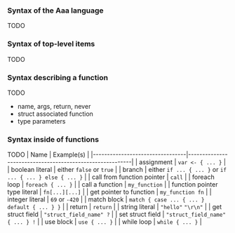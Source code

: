 
### Syntax of the Aaa language

TODO

### Syntax of top-level items

TODO

### Syntax describing a function

TODO
* name, args, return, never
* struct associated function
* type parameters

### Syntax inside of functions

TODO
|     Name                        |          Example(s)                                      |
|---------------------------------|----------------------------------------------------------|
| assignment                      | `var <- { ... }`                                         |
| boolean literal                 | either `false` or `true`                                 |
| branch                          | either `if ... { ... }` or `if ... { ... } else { ... }` |
| call from function pointer      | `call`                                                   |
| foreach loop                    | `foreach { ... }`                                        |
| call a function                 | `my_function`                                            |
| function pointer type literal   | `fn[...][...]`                                           |
| get pointer to function         | `my_function fn`                                         |
| integer literal                 | `69` or `-420`                                           |
| match block                     | `match { case ... { ... } default { ... } }`             |
| return                          | `return`                                                 |
| string literal                  | `"hello"` `"\r\n"`                                       |
| get struct field                | `"struct_field_name" ?`                                  |
| set struct field                | `"struct_field_name" { ... } !`                          |
| use block                       | `use { ... }`                                            |
| while loop                      | `while { ... }`                                          |
